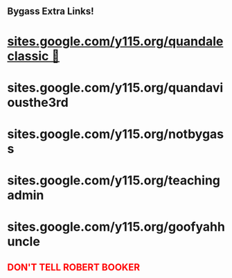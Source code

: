 ## Bygass Extra Links!


# [sites.google.com/y115.org/quandaleclassic 👑]([url](https://sites.google.com/y115.org/quandaleclassic))
# sites.google.com/y115.org/quandaviousthe3rd
# sites.google.com/y115.org/notbygass
# sites.google.com/y115.org/teachingadmin
# sites.google.com/y115.org/goofyahhuncle

## <span style="color: red"> DON'T TELL ROBERT BOOKER </span>
